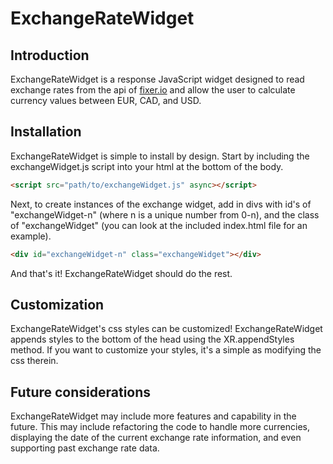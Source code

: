 # ExchangeRateWidget

## Introduction

ExchangeRateWidget is a response JavaScript widget designed to read exchange rates from the api of [fixer.io](http://fixer.io/) and allow the user to calculate currency values between EUR, CAD, and USD.

## Installation

ExchangeRateWidget is simple to install by design. Start by including the exchangeWidget.js script into your html at the bottom of the body.
```html
<script src="path/to/exchangeWidget.js" async></script>
```

Next, to create instances of the exchange widget, add in divs with id's of "exchangeWidget-n" (where n is a unique number from 0-n), and the class of "exchangeWidget" (you can look at the included index.html file for an example).
```html
<div id="exchangeWidget-n" class="exchangeWidget"></div>
```

And that's it! ExchangeRateWidget should do the rest.

## Customization

ExchangeRateWidget's css styles can be customized! ExchangeRateWidget appends styles to the bottom of the head using the XR.appendStyles method. If you want to customize your styles, it's a simple as modifying the css therein.

## Future considerations
ExchangeRateWidget may include more features and capability in the future. This may include refactoring the code to handle more currencies, displaying the date of the current exchange rate information, and even supporting past exchange rate data.